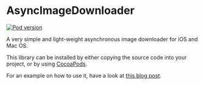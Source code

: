 AsyncImageDownloader
====================
[![Pod version](https://badge.fury.io/co/AsyncImageDownloader.svg)](http://badge.fury.io/co/AsyncImageDownloader)

A very simple and light-weight asynchronous image downloader for iOS and Mac OS. 

This library can be installed by either copying the source code into your project, or by using [CocoaPods](http://kylewbanks.com/post/show/AsyncImageDownloader-Published-to-CocoaPods).

For an example on how to use it, have a look at [this blog post](http://kylewbanks.com/post/show/iOS-Async-Image-Downloader).
